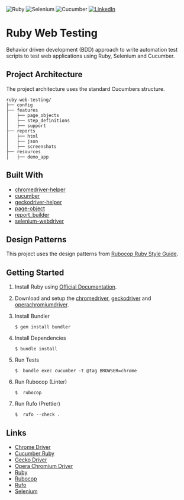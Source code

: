 <p>
    <img alt="Ruby" src="https://img.shields.io/badge/ruby-%23CC342D.svg?style=for-the-badge&logo=ruby&logoColor=white"/>
    <img alt="Selenium" src="https://img.shields.io/badge/Selenium-%5cb012.svg?style=for-the-badge&logo=selenium&logoColor=white"/>
    <img alt="Cucumber" src="https://img.shields.io/badge/Cucumber-23D96C.svg?style=for-the-badge&logo=Cucumber&logoColor=white"/>
    <a href="https://linkedin.com/in/leonardo-duprates">
        <img alt="LinkedIn" src="https://img.shields.io/badge/linkedin-%230077B5.svg?&style=for-the-badge&logo=linkedin&logoColor=white"/>
    </a>
</p>

# Ruby Web Testing

Behavior driven development (BDD) approach to write automation test scripts to test web applications using Ruby, Selenium and Cucumber.

## Project Architecture

The project architecture uses the standard Cucumbers structure.

```shell
ruby-web-testing/
├── config
├── features
│   ├── page_objects
│   ├── step_definitions
│   ├── support
├── reports
│   ├── html
│   ├── json
│   ├── screenshots
├── resources
│   ├── demo_app
```

## Built With

- [chromedriver-helper](https://rubygems.org/gems/chromedriver-helper)
- [cucumber](https://rubygems.org/gems/cucumber)
- [geckodriver-helper](https://rubygems.org/gems/geckodriver-helper)
- [page-object](https://rubygems.org/gems/page-object)
- [report_builder](https://rubygems.org/gems/report_builder)
- [selenium-webdriver](https://rubygems.org/gems/selenium-webdriver)

## Design Patterns

This project uses the design patterns from [Rubocop Ruby Style Guide](https://github.com/rubocop/ruby-style-guide).

## Getting Started

1. Install Ruby using [Official Documentation](https://www.ruby-lang.org/en/documentation/installation/).

2. Download and setup the [chromedriver](https://chromedriver.chromium.org/downloads), [geckodriver](https://github.com/mozilla/geckodriver/releases) and [operachromiumdriver](https://github.com/operasoftware/operachromiumdriver/releases).

3. Install Bundler

   ```shell
   $ gem install bundler
   ```

4. Install Dependencies

   ```shell
   $ bundle install
   ```

5. Run Tests

   ```shell
   $  bundle exec cucumber -t @tag BROWSER=chrome
   ```

6. Run Rubocop (Linter)

   ```shell
   $  rubocop
   ```

7. Run Rufo (Prettier)
   ```shell
   $  rufo --check .
   ```

## Links

- [Chrome Driver](https://chromedriver.chromium.org/downloads)
- [Cucumber Ruby](https://github.com/cucumber/cucumber-ruby)
- [Gecko Driver](https://github.com/mozilla/geckodriver/releases)
- [Opera Chromium Driver](https://github.com/operasoftware/operachromiumdriver)
- [Ruby](https://www.ruby-lang.org/)
- [Rubocop](https://github.com/rubocop/ruby-style-guide)
- [Rufo](https://github.com/ruby-formatter/rufo)
- [Selenium](https://www.selenium.dev/)
